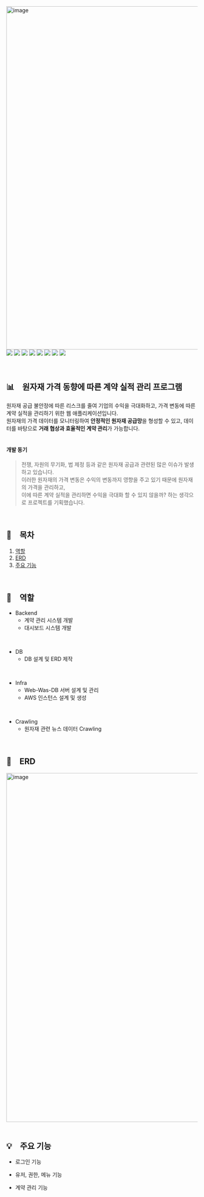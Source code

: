 <img width="904" alt="image" src="https://github.com/yooung513/dma_Contract-Program/assets/106363495/33aaf17d-4486-4fdd-8f82-abe5cdf784bb">
<br>
<span>
  <img src="https://img.shields.io/badge/Java-007396?style=flat&logo=OpenJDK&logoColor=white"/>
  <img src="https://img.shields.io/badge/Python-3776AB?style=flat&logo=python&logoColor=white"/>
  <img src="https://img.shields.io/badge/SpringBoot-6DB33F?style=flat&logo=springboot&logoColor=white"/>
  <img src="https://img.shields.io/badge/IntelliJ-000000?style=flat&logo=intellijidea&logoColor=white"/>
  <img src="https://img.shields.io/badge/MySQL-4479A1?style=flat&logo=mysql&logoColor=white"/>
  <img src="https://img.shields.io/badge/MariaDB-003545?style=flat&logo=mariadb&logoColor=white"/>
  <img src="https://img.shields.io/badge/AWS-232F3E?style=flat&logo=amazonaws&logoColor=white"/>
  <img src="https://img.shields.io/badge/GitHub-181717?style=flat&logo=github&logoColor=white"/>
</span>
<br>
<br>
<br>

## 📊　원자재 가격 동향에 따른 계약 실적 관리 프로그램
원자재 공급 불안정에 따른 리스크를 줄여 기업의 수익을 극대화하고, 가격 변동에 따른 계약 실적을 관리하기 위한 웹 애플리케이션입니다.  
원자재의 가격 데이터를 모니터링하여 **안정적인 원자재 공급망**을 형성할 수 있고, 데이터를 바탕으로 **거래 협상과 효율적인 계약 관리**가 가능합니다.
<br>
<br>

#### 개발 동기
  > 전쟁, 자원의 무기화, 법 제정 등과 같은 원자재 공급과 관련된 많은 이슈가 발생하고 있습니다.  
  이러한 원자재의 가격 변동은 수익의 변동까지 영향을 주고 있기 때문에 원자재의 가격을 관리하고,  
  이에 따른 계약 실적을 관리하면 수익을 극대화 할 수 있지 않을까? 하는 생각으로 프로젝트를 기획했습니다.
<br>

## 📍　목차
1. [역할](#역할)
2. [ERD](#erd)
3. [주요 기능](#주요-기능)
<br>

## 🙌　역할
- Backend
    - 계약 관리 시스템 개발
    - 대시보드 시스템 개발
<br>

- DB
    - DB 설계 및 ERD 제작
<br>

- Infra
    - Web-Was-DB 서버 설계 및 관리
    - AWS 인스턴스 설계 및 생성
<br>

- Crawling
    - 원자재 관련 뉴스 데이터 Crawling
<br>

## 📄　ERD
<img width="919" alt="image" src="https://github.com/yooung513/dma_Contract-Program/assets/106363495/6a2c7ef8-bebc-4c56-9907-71e39828bb32">
<br>
<br>

## 💡　주요 기능
- 로그인 기능
  
- 유저, 권한, 메뉴 기능
- 계약 관리 기능
<br>
